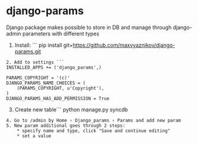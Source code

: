 # django-params
Django package makes possible to store in DB and manage through django-admin parameters with different types

1. Install: ```
pip install git+https://github.com/maxvyaznikov/django-params.git
```
2. Add to settings ```
INSTALLED_APPS += ('django_params',)

PARAMS_COPYRIGHT = '(c)'
DJANGO_PARAMS_NAME_CHOICES = (
    (PARAMS_COPYRIGHT, u'Copyright'),
)
DJANGO_PARAMS_HAS_ADD_PERMISSION = True
```
3. Create new table```
python manage.py syncdb
```
4. Go to /admin by Home › Django_params › Params and add new param
5. New param additional goes through 2 steps:
    * specify name and type, click "Save and continue editing"
    * set a value
